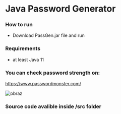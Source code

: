 # Java Password Generator

### How to run
- Download PassGen.jar file and run

### Requirements
- at least Java 11

### You can check password strength on:
https://www.passwordmonster.com/



![obraz](https://user-images.githubusercontent.com/32677600/145821728-86b17d3a-6004-4c67-a531-9b5ab4159a5d.png)


### Source code avalible inside /src folder

